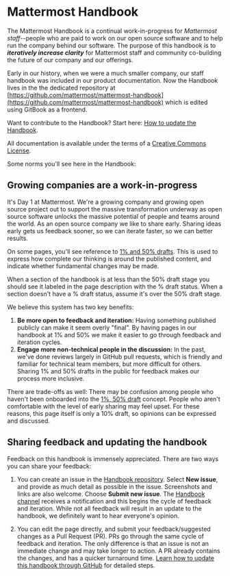 # Mattermost Handbook

The Mattermost Handbook is a continual work-in-progress for _Mattermost staff_--people who are paid to work on our open source software and to help run the company behind our software. The purpose of this handbook is to _**iteratively increase clarity**_ for Mattermost staff and community co-building the future of our company and our offerings.

Early in our history, when we were a much smaller company, our staff handbook was included in our product documentation. Now the Handbook lives in the the dedicated repository at [https://github.com/mattermost/mattermost-handbook](https://github.com/mattermost/mattermost-handbook) which is edited using GitBook as a frontend. 

Want to contribute to the Handbook? Start here: [How to update the Handbook](company/how-to-guides-for-staff/how-to-update-handbook.md).

All documentation is available under the terms of a [Creative Commons License](https://creativecommons.org/licenses/by-nc-sa/3.0/).

Some norms you'll see here in the Handbook:

## Growing companies are a work-in-progress

It's Day 1 at Mattermost. We're a growing company and growing open source project out to support the massive transformation underway as open source software unlocks the massive potential of people and teams around the world. As an open source company we like to share early. Sharing ideas early gets us feedback sooner, so we can iterate faster, so we can better results.

On some pages, you'll see reference to [1% and 50% drafts](company/about-mattermost/mindsets.md#drafts-at-1-50-99). This is used to express how complete our thinking is around the published content, and indicate whether fundamental changes may be made. 

When a section of the handbook is at less than the 50% draft stage you should see it labeled in the page description with the % draft status. When a section doesn't have a % draft status, assume it's over the 50% draft stage.

We believe this system has two key benefits:

1. **Be more open to feedback and iteration:** Having something published publicly can make it seem overly "final". By having pages in our handbook at 1% and 50% we make it easier to go through feedback and iteration cycles.
2. **Engage more non-technical people in the discussion:** In the past, we've done reviews largely in GitHub pull requests, which is friendly and familiar for technical team members, but more difficult for others. Sharing 1% and 50% drafts in the public for feedback makes our process more inclusive.

There are trade-offs as well: There may be confusion among people who haven't been onboarded into the [1%, 50% draft](company/about-mattermost/mindsets.md#drafts-at-1-50-99) concept. People who aren't comfortable with the level of early sharing may feel upset. For these reasons, this page itself is only a 10% draft, so opinions can be expressed and discussed.

## Sharing feedback and updating the handbook

Feedback on this handbook is immensely appreciated. There are two ways you can share your feedback: 

1. You can create an issue in the [Handbook repository](https://github.com/mattermost/mattermost-handbook/issues). Select **New issue**, and provide as much detail as possible in the issue. Screenshots and links are also welcome. Choose **Submit new issue**. The [Handbook channel](https://community.mattermost.com/private-core/channels/handbook) receives a notification and this begins the cycle of feedback and iteration. While not all feedback will result in an update to the handbook, we definitely want to hear everyone's opinion.

2. You can edit the page directly, and submit your feedback/suggested changes as a Pull Request (PR). PRs go through the same cycle of feedback and iteration. The only difference is that an issue is not an immediate change and may take longer to action. A PR already contains the changes, and has a quicker turnaround time. [Learn how to update this handbook through GitHub](https://handbook.mattermost.com/company/how-to-guides-for-staff/how-to-update-handbook) for detailed steps.

